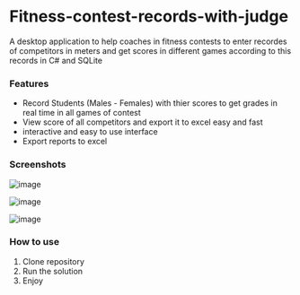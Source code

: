 # Fitness-contest-records-with-judge
A desktop application to help coaches in fitness contests to enter recordes of competitors in meters and get scores in different games according to this records
in C# and SQLite

<h3>Features</h3>
<ul>
<li>Record Students (Males - Females) with thier scores to get grades in real time in all games of contest</li>
<li>View score of all competitors and export it to excel easy and fast</li>
<li>interactive and easy to use interface</li>
<li>Export reports to excel</li>
</ul>

<h3>Screenshots</h3>

![image](https://user-images.githubusercontent.com/106455281/228390782-b991f1af-c255-4794-b465-52ad43096eed.png)

![image](https://user-images.githubusercontent.com/106455281/228390833-af98b86a-2e9d-43be-b2ae-7ab317a9524c.png)

![image](https://user-images.githubusercontent.com/106455281/228390970-c2d27e17-5d59-47d9-95a9-1340a309bcb3.png)


<h3>How to use</h3>
<ol>
<li>Clone repository</li>
<li>Run the solution</li>
<li>Enjoy</li>
</ol>


